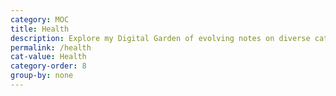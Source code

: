 ```yaml
---
category: MOC
title: Health
description: Explore my Digital Garden of evolving notes on diverse categorys, waiting to bloom over time.
permalink: /health
cat-value: Health
category-order: 8
group-by: none
---
```


